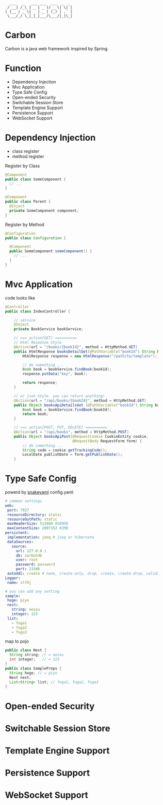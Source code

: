 ```
  ___   _   ___ ___  ___  _  _
 / __| /_\ | _ | _ )/ _ \| \| |
| (__ / _ \|   | _ | (_) | .` |
 \___/_/ \_|_|_|___/\___/|_|\_|
```
# Carbon

Carbon is a java web framework inspired by Spring.

# Function
- Dependency Injection
- Mvc Application
- Type Safe Config
- Open-ended Security
- Switchable Session Store
- Template Engine Support
- Persistence Support
- WebSocket Support

# Dependency Injection
- class register
- method register

Register by Class
``` java
@Component
public class SomeComponent {
  // ...
}

@Component
public class Parent {
  @Inject
  private SomeComponent component;
}
```

Register by Method
``` java
@Configuration
public class Configuration {

  @Component
  public SomeComponent someComponent() {
    // ...
  }
}
```

# Mvc Application
code looks like
``` java
@Controller
public class IndexController {

    // service
    @Inject
    private BookService bookService;

    // === action[GET] ==========
    // Html Response Style
    @Action(url = "/books/{bookId}", method = HttpMethod.GET)
    public HtmlResponse booksDetailGet(@PathVariable("bookId") String bookId) {
        HtmlResponse response = new HtmlResponse("/path/to/template");

        // do something ...
        Book book = bookService.findBook(bookId);
        response.putData("key", book);

        return response;
    }

    // or json Style. you can return anything!
    @Action(url = "/api/books/{bookId}", method = HttpMethod.GET)
    public Object booksApiDetailsGet (@PathVariable("bookId") String bookId) {
        Book book = bookService.findBook(bookId);
        return book;
    }

    // === action[POST, PUT, DELETE] ==========
    @Action(url = "/api/books", method = HttpMethod.POST)
    public Object booksApiPost(@RequestCookie CookieEntity cookie,
                               @RequestBody RequestForm form) {
        // do something ...
        String code = cookie.getTrackingCode();
        LocalDate publishDate = form.getPublishDate();
    }

```

# Type Safe Config
 powerd by [snakeyaml](http://www.yahoo.co.jp/)
 config.yaml
 ``` yaml
 # common settings
 web:
  port: 7927
  resourceDirectory: static
  resourceOutPath: static
  maxHeaderSize: 512000 #500KB
  maxContentSize: 2097152 #2MB
persistent:
  implementation: jooq # jooq or hibernate
  dataSources:
    source:
      url: 127.0.0.1
      db: carbondb
      user: root
      password: password
      port: 23306
  autoddl: create # none, create-only, drop, create, create-drop, validate, and update
Logger:
  name: slf4j

# you can add any setting
sample:
  hoge: piyo
  nest:
    string: aeiou
    integer: 123
  list:
    - fuga1
    - fuga2
    - fuga3

 ```

map to pojo
``` java
public class Nest {
  String string; // = aeiou
  int integer;   // = 123
}
public class SampleProps {
  String hoge; // = piyo
  Nest nest;
  List<String> list; // fuga1, fuga2, fuga3
}
```

# Open-ended Security

# Switchable Session Store

# Template Engine Support

# Persistence Support

# WebSocket Support

